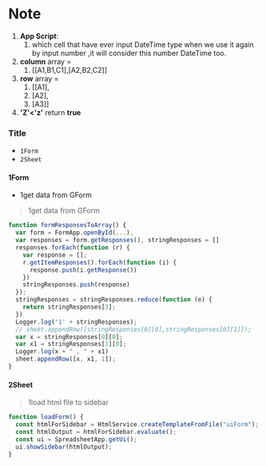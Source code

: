 # Note
1. **App Script**:
    1. which cell that have ever input DateTime type when we use it again by input number ,it will consider this number DateTime too.
2. **column** array =
    1. [[A1,B1,C1],[A2,B2,C2]]
3. **row** array = 
    1. [[A1],
    2. [A2],
    3. [A3]]
4. **'Z'<'z'** return **true**
### Title
- `1Form`
- `2Sheet`
#### 1Form
- 1get data from GForm
> 1get data from GForm
```js
function formResponsesToArray() {
  var form = FormApp.openById(...),
  var responses = form.getResponses(), stringResponses = []
  responses.forEach(function (r) {
    var response = [];
    r.getItemResponses().forEach(function (i) {
      response.push(i.getResponse())
    })
    stringResponses.push(response)
  });
  stringResponses = stringResponses.reduce(function (e) {
    return stringResponses[3];
  })
  Logger.log('1' + stringResponses);
  // sheet.appendRow([stringResponses[0][0],stringResponses[0][1]]);
  var x = stringResponses[0][0];
  var x1 = stringResponses[1][0];
  Logger.log(x + " , " + x1)
  sheet.appendRow([x, x1, 1]);
}
```
#### 2Sheet
> 1load html file to sidebar
```js
function loadForm() {
  const htmlForSidebar = HtmlService.createTemplateFromFile("uiForm");
  const htmlOutput = htmlForSidebar.evaluate();
  const ui = SpreadsheetApp.getUi();
  ui.showSidebar(htmlOutput);
}
```

